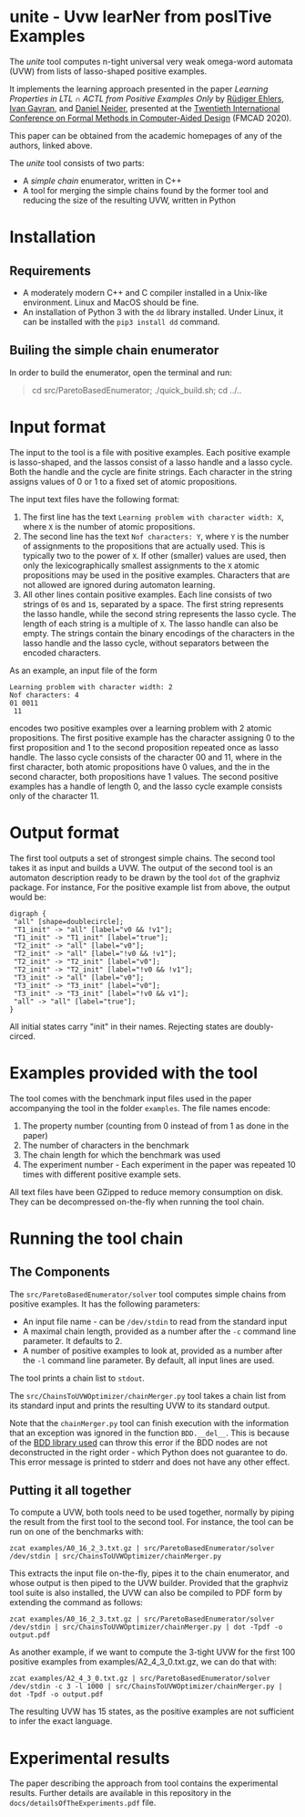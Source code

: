 unite - Uvw learNer from posITive Examples
============================================
The _unite_ tool computes n-tight universal very weak omega-word automata (UVW) from lists of lasso-shaped positive examples.

It implements the learning approach presented in the paper _Learning Properties in LTL ∩ ACTL from Positive Examples Only_ by [Rüdiger Ehlers](https://www.ruediger-ehlers.de), [Ivan Gavran](https://people.mpi-sws.org/~gavran/), and [Daniel Neider](https://people.mpi-sws.org/~neider/), presented at the [Twentieth International Conference on Formal Methods in Computer-Aided Design](https://fmcad.forsyte.at/FMCAD20/) (FMCAD 2020).

This paper can be obtained from the academic homepages of any of the authors, linked above.

The _unite_ tool consists of two parts:

* A _simple chain_ enumerator, written in C++
* A tool for merging the simple chains found by the former tool and reducing the size of the resulting UVW, written in Python


Installation
============

Requirements
------------
- A moderately modern C++ and C compiler installed in a Unix-like environment. Linux and MacOS should be fine.
- An installation of Python 3 with the `dd` library installed. Under Linux, it can be installed with the `pip3 install dd` command.

Builing the simple chain enumerator
------------------------------------
In order to build the enumerator, open the terminal and run:

> cd src/ParetoBasedEnumerator; ./quick_build.sh; cd ../..


Input format
=================================================
The input to the tool is a file with positive examples. Each positive example is lasso-shaped, and the lassos consist of a lasso handle and a lasso cycle. Both the handle and the cycle are finite strings. Each character in the string assigns values of 0 or 1 to a fixed set of atomic propositions.

The input text files have the following format:

1. The first line has the text `Learning problem with character width: X`, where `X` is the number of atomic propositions.
2. The second line has the text `Nof characters: Y`, where `Y` is the number of assignments to the propositions that are actually used. This is typically two to the power of `X`. If other (smaller) values are used, then only the lexicographically smallest assignments to the `X` atomic propositions may be used in the positive examples. Characters that are not allowed are ignored during automaton learning.
3. All other lines contain positive examples. Each line consists of two strings of `0`s and `1`s, separated by a space. The first string represents the lasso handle, while the second string represents the lasso cycle. The length of each string is a multiple of `X`. The lasso handle can also be empty. The strings contain the binary encodings of the characters in the lasso handle and the lasso cycle, without separators between the encoded characters.

As an example, an input file of the form
```
Learning problem with character width: 2
Nof characters: 4
01 0011
 11
```
encodes two positive examples over a learning problem with 2 atomic propositions. The first positive example has the character assigning 0 to the first proposition and 1 to the second proposition repeated once as lasso handle. The lasso cycle consists of the character 00 and 11, where in the first character, both atomic propositions have 0 values, and the in the second character, both propositions have 1 values. The second positive examples has a handle of length 0, and the lasso cycle example consists only of the character 11.


Output format
=================================================
The first tool outputs a set of strongest simple chains. The second tool takes it as input and builds a UVW. The output of the second tool is an automaton description ready to be drawn by the tool ``dot`` of the graphviz package. For instance, For the positive example list from above, the output would be:

```graphviz
digraph {
 "all" [shape=doublecircle];
 "T1_init" -> "all" [label="v0 && !v1"];
 "T1_init" -> "T1_init" [label="true"];
 "T2_init" -> "all" [label="v0"];
 "T2_init" -> "all" [label="!v0 && !v1"];
 "T2_init" -> "T2_init" [label="v0"];
 "T2_init" -> "T2_init" [label="!v0 && !v1"];
 "T3_init" -> "all" [label="v0"];
 "T3_init" -> "T3_init" [label="v0"];
 "T3_init" -> "T3_init" [label="!v0 && v1"];
 "all" -> "all" [label="true"];
}
```

All initial states carry "init" in their names. Rejecting states are doubly-circed.


Examples provided with the tool
=================================================
The tool comes with the benchmark input files used in the paper accompanying the tool in the folder `examples`. The file names encode:

1. The property number (counting from 0 instead of from 1 as done in the paper)
2. The number of characters in the benchmark
3. The chain length for which the benchmark was used 
4. The experiment number - Each experiment in the paper was repeated 10 times with different positive example sets.

All text files have been GZipped to reduce memory consumption on disk. They can be decompressed on-the-fly when running the tool chain.


Running the tool chain
======================

The Components
--------------

The ``src/ParetoBasedEnumerator/solver`` tool computes simple chains from positive examples. It has the following parameters:

* An input file name - can be `/dev/stdin` to read from the standard input
* A maximal chain length, provided as a number after the `-c` command line parameter. It defaults to 2.
* A number of positive examples to look at, provided as a number after the `-l` command line parameter. By default, all input lines are used.

The tool prints a chain list to `stdout`.

The `src/ChainsToUVWOptimizer/chainMerger.py` tool takes a chain list from its standard input and prints the resulting UVW to its standard output.

Note that the `chainMerger.py` tool can finish execution with the information that an exception was ignored in the function ``BDD.__del__``. This is because of the [BDD library used](https://github.com/tulip-control/dd) can throw this error if the BDD nodes are not deconstructed in the right order - which Python does not guarantee to do. This error message is printed to stderr and does not have any other effect.


Putting it all together
-----------------------
To compute a UVW, both tools need to be used together, normally by piping the result from the first tool to the second tool. For instance, the tool can be run on one of the benchmarks with:

```
zcat examples/A0_16_2_3.txt.gz | src/ParetoBasedEnumerator/solver /dev/stdin | src/ChainsToUVWOptimizer/chainMerger.py
```

This extracts the input file on-the-fly, pipes it to the chain enumerator, and whose output is then piped to the UVW builder. Provided that the graphviz tool suite is also installed, the UVW can also be compiled to PDF form by extending the command as follows:

```
zcat examples/A0_16_2_3.txt.gz | src/ParetoBasedEnumerator/solver /dev/stdin | src/ChainsToUVWOptimizer/chainMerger.py | dot -Tpdf -o output.pdf
```

As another example, if we want to compute the 3-tight UVW for the first 100 positive examples from examples/A2_4_3_0.txt.gz, we can do that with:

```
zcat examples/A2_4_3_0.txt.gz | src/ParetoBasedEnumerator/solver /dev/stdin -c 3 -l 1000 | src/ChainsToUVWOptimizer/chainMerger.py | dot -Tpdf -o output.pdf
```

The resulting UVW has 15 states, as the positive examples are not sufficient to infer the exact language.


Experimental results
=====================
The paper describing the approach from tool contains the experimental results. Further details are available in this repository in the `docs/detailsOfTheExperiments.pdf` file.
